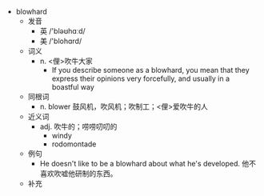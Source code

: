 - blowhard
  - 发音
    - 英 /'bləʊhɑːd/
    - 美 /'blohɑrd/
  - 词义
    - n. <俚>吹牛大家
      - If you describe someone as a blowhard, you mean that they express their opinions very forcefully, and usually in a boastful way
  - 同根词
    - n. blower 鼓风机，吹风机；吹制工；<俚>爱吹牛的人
  - 近义词
    - adj. 吹牛的；唠唠叨叨的
      - windy
      - rodomontade
  - 例句
    - He doesn't like to be a blowhard about what he's developed. 他不喜欢吹嘘他研制的东西。
  - 补充